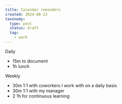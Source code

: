 ```yaml
---
title: Calendar reminders
created: 2024-08-23
taxonomy:
  type: post
  status: draft
  tag:
    - work
---
```


Daily
* 15m to document
* 1h lunch

Weekly
* 30m 1:1 with coworkers I work with on a daily basis
* 30m 1:1 with my manager
* 2 1h for continuous learning
